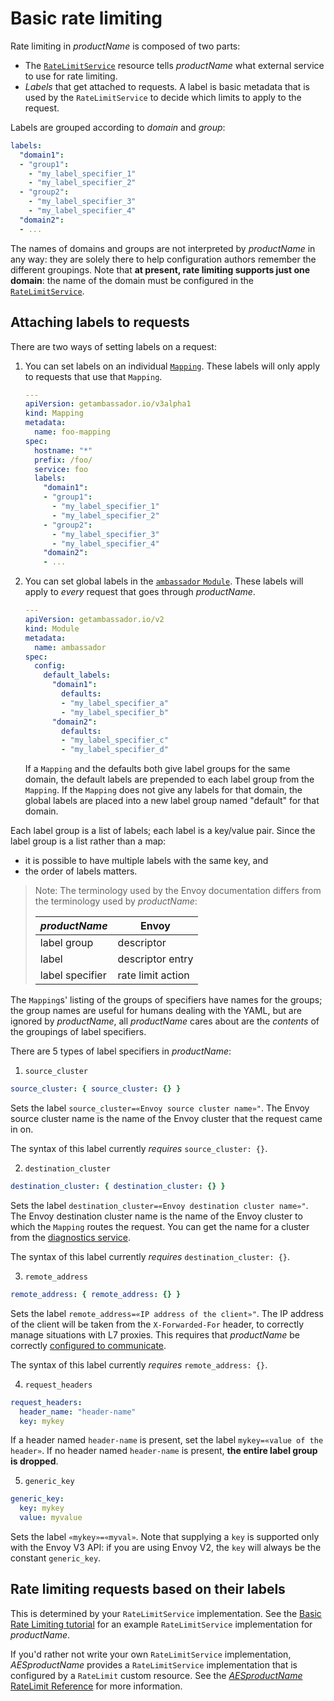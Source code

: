 # Basic rate limiting

Rate limiting in $productName$ is composed of two parts:

* The [`RateLimitService`] resource tells $productName$ what external service
  to use for rate limiting.
* _Labels_ that get attached to requests. A label is basic metadata that
  is used by the `RateLimitService` to decide which limits to apply to
  the request.

Labels are grouped according to _domain_ and _group_:

```yaml
labels:
  "domain1":
  - "group1":
    - "my_label_specifier_1"
    - "my_label_specifier_2"
  - "group2":
    - "my_label_specifier_3"
    - "my_label_specifier_4"
  "domain2":
  - ...
```

The names of domains and groups are not interpreted by $productName$ in any way:
they are solely there to help configuration authors remember the different groupings.
Note that **at present, rate limiting supports just one domain**: the name of the
domain must be configured in the [`RateLimitService`].

[`RateLimitService`]: (../../../running/services/rate-limit-service)

## Attaching labels to requests

There are two ways of setting labels on a request:

1. You can set labels on an individual [`Mapping`](../mappings#configuring-Mappings). These labels
   will only apply to requests that use that `Mapping`.

   ```yaml
   ---
   apiVersion: getambassador.io/v3alpha1
   kind: Mapping
   metadata:
     name: foo-mapping
   spec:
     hostname: "*"
     prefix: /foo/
     service: foo
     labels:
       "domain1":
       - "group1":
         - "my_label_specifier_1"
         - "my_label_specifier_2"
       - "group2":
         - "my_label_specifier_3"
         - "my_label_specifier_4"
       "domain2":
       - ...
   ```

2. You can set global labels in the [`ambassador` `Module`](../../running/ambassador).
   These labels will apply to _every_ request that goes through $productName$. 

   ```yaml
   ---
   apiVersion: getambassador.io/v2
   kind: Module
   metadata:
     name: ambassador
   spec:
     config:
       default_labels:
         "domain1":
           defaults:
           - "my_label_specifier_a"
           - "my_label_specifier_b"
         "domain2":
           defaults:
           - "my_label_specifier_c"
           - "my_label_specifier_d"
   ```

   If a `Mapping` and the defaults both give label groups for the same domain, the
   default labels are prepended to each label group from the `Mapping`. If the `Mapping`
   does not give any labels for that domain, the global labels are placed into a new
   label group named "default" for that domain.

Each label group is a list of labels; each label is a key/value pair. Since the label
group is a list rather than a map:
- it is possible to have multiple labels with the same key, and
- the order of labels matters.

> Note: The terminology used by the Envoy documentation differs from
> the terminology used by $productName$:
>
> | $productName$   | Envoy             |
> |-----------------|-------------------|
> | label group     | descriptor        |
> | label           | descriptor entry  |
> | label specifier | rate limit action |

The `Mapping`s' listing of the groups of specifiers have names for the
groups; the group names are useful for humans dealing with the YAML,
but are ignored by $productName$, all $productName$ cares about are the
*contents* of the groupings of label specifiers.

There are 5 types of label specifiers in $productName$:

<!-- This table is ordered the same way as the protobuf fields in
  `route_components.proto`.  There's also a 6th action:
  "header_value_match" (since Envoy 1.2), but $productName$ doesn't
  support it?  -->

1. `source_cluster`

```yaml
source_cluster: { source_cluster: {} }
```

Sets the label `source_cluster=«Envoy source cluster name»"`. The Envoy 
source cluster name is the name of the Envoy cluster that the request came
in on.

The syntax of this label currently _requires_ `source_cluster: {}`.

2. `destination_cluster`

```yaml
destination_cluster: { destination_cluster: {} }
```

Sets the label `destination_cluster=«Envoy destination cluster name»"`. The Envoy 
destination cluster name is the name of the Envoy cluster to which the `Mapping`
routes the request. You can get the name for a cluster from the
[diagnostics service](../../diagnostics).

The syntax of this label currently _requires_ `destination_cluster: {}`.

3. `remote_address`

```yaml
remote_address: { remote_address: {} }
```

Sets the label `remote_address=«IP address of the client»"`. The IP address of
the client will be taken from the `X-Forwarded-For` header, to correctly manage
situations with L7 proxies. This requires that $productName$ be correctly 
[configured to communicate](../../../howtos/configure-communications).

The syntax of this label currently _requires_ `remote_address: {}`.

4. `request_headers`

```yaml
request_headers:
  header_name: "header-name"
  key: mykey
```

If a header named `header-name` is present, set the label `mykey=«value of the header»`. 
If no header named `header-name` is present, **the entire label group is dropped**.

5. `generic_key`

```yaml
generic_key:
  key: mykey
  value: myvalue
```

Sets the label `«mykey»=«myval»`. Note that supplying a `key` is supported only
with the Envoy V3 API: if you are using Envoy V2, the `key` will always be the
constant `generic_key`.

## Rate limiting requests based on their labels

This is determined by your `RateLimitService` implementation. See the
[Basic Rate Limiting tutorial](../../../howtos/rate-limiting-tutorial) for an
example `RateLimitService` implementation for $productName$.

If you'd rather not write your own `RateLimitService` implementation,
$AESproductName$ provides a `RateLimitService` implementation that is
configured by a `RateLimit` custom resource. See the
[$AESproductName$ RateLimit Reference](/docs/edge-stack/latest/topics/using/rate-limits/rate-limits/)
for more information.